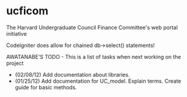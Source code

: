 ucficom
=======

The Harvard Undergraduate Council Finance Committee's web portal initiative 

CodeIgniter does allow for chained db->select() statements!

AWATANABE'S TODO - This is a list of tasks when next working on the project
- (02/08/12) Add documentation about libraries.
- (01/25/12) Add documentation for UC_model. Explain terms. Create guide for basic methods. 
